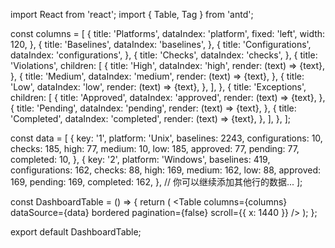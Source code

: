 import React from 'react';
import { Table, Tag } from 'antd';

const columns = [
  {
    title: 'Platforms',
    dataIndex: 'platform',
    fixed: 'left',
    width: 120,
  },
  {
    title: 'Baselines',
    dataIndex: 'baselines',
  },
  {
    title: 'Configurations',
    dataIndex: 'configurations',
  },
  {
    title: 'Checks',
    dataIndex: 'checks',
  },
  {
    title: 'Violations',
    children: [
      {
        title: 'High',
        dataIndex: 'high',
        render: (text) => <Tag color="red">{text}</Tag>,
      },
      {
        title: 'Medium',
        dataIndex: 'medium',
        render: (text) => <Tag color="orange">{text}</Tag>,
      },
      {
        title: 'Low',
        dataIndex: 'low',
        render: (text) => <Tag color="green">{text}</Tag>,
      },
    ],
  },
  {
    title: 'Exceptions',
    children: [
      {
        title: 'Approved',
        dataIndex: 'approved',
        render: (text) => <Tag color="green">{text}</Tag>,
      },
      {
        title: 'Pending',
        dataIndex: 'pending',
        render: (text) => <Tag color="gold">{text}</Tag>,
      },
      {
        title: 'Completed',
        dataIndex: 'completed',
        render: (text) => <Tag color="blue">{text}</Tag>,
      },
    ],
  },
];

const data = [
  {
    key: '1',
    platform: 'Unix',
    baselines: 2243,
    configurations: 10,
    checks: 185,
    high: 77,
    medium: 10,
    low: 185,
    approved: 77,
    pending: 77,
    completed: 10,
  },
  {
    key: '2',
    platform: 'Windows',
    baselines: 419,
    configurations: 162,
    checks: 88,
    high: 169,
    medium: 162,
    low: 88,
    approved: 169,
    pending: 169,
    completed: 162,
  },
  // 你可以继续添加其他行的数据...
];

const DashboardTable = () => {
  return (
    <Table
      columns={columns}
      dataSource={data}
      bordered
      pagination={false}
      scroll={{ x: 1440 }}
    />
  );
};

export default DashboardTable;
